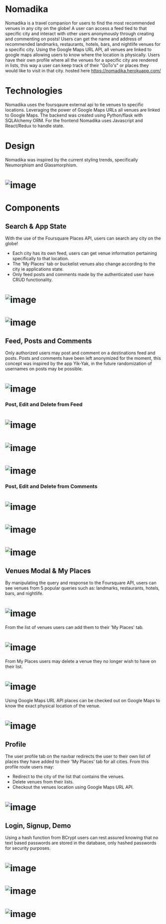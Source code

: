 # Nomadika
   Nomadika is a travel companion for users to find the most recommended venues in any city on the globe! A user can access a feed tied to that specific city and interact with other users anonymously through creating and commenting on posts! Users can get the name and address of recommended landmarks, restaurants, hotels, bars, and nightlife venues for a specific city. Using the Google Maps URL API, all venues are linked to google maps allowing users to know where the location is physically. Users have their own profile where all the venues for a specific city are rendered in lists, this way a user can keep track of their "GoTo's" or places they would like to visit in that city. 
  hosted here https://nomadika.herokuapp.com/
   
# Technologies 
   Nomadika uses the foursqaure external api to tie venues to specific locations. Leveraging the power of Google Maps URLs all venues are linked to Google Maps. The backend was created using Python/flask with SQLAlchemy ORM. For the frontend Nomadika uses Javascript and React/Redux to handle state. 
   
# Design 
   Nomadika was inspired by the current styling trends, specifically Neumorphism and Glassmorphism.
   
   # ![image](https://github.com/David7Mejia/Nomadika/blob/master/readme-src/landing-img.PNG)

# Components 
## Search & App State 
  With the use of the Foursquare Places API, users can search any city on the globe!  
  - Each city has its own feed, users can get venue information pertaining specifically to that location. 
  - The 'My Places' tab or buckelist venues also change according to the city ie applications state.
  - Only feed posts and comments made by the authenticated user have CRUD functionality.
 # ![image](https://github.com/David7Mejia/Nomadika/blob/master/readme-src/user-crud.gif)
 # ![image](https://github.com/David7Mejia/Nomadika/blob/master/readme-src/state-change-location.gif)
## Feed, Posts and Comments
   Only authorized users may post and comment on a destinations feed and posts. 
   Posts and comments have been left anonymized for the moment, this concept was inspired by the app Yik-Yak, in the future randomization of usernames on posts may be possible. 
   # ![image](https://github.com/David7Mejia/Nomadika/blob/master/readme-src/auth-post-comment.gif)
   ### Post, Edit and Delete from Feed
   # ![image](https://github.com/David7Mejia/Nomadika/blob/master/readme-src/post-feed.gif)
   # ![image](https://github.com/David7Mejia/Nomadika/blob/master/readme-src/edit-feed.gif)
   # ![image](https://github.com/David7Mejia/Nomadika/blob/master/readme-src/delete-feed.gif)
   ### Post, Edit and Delete from Comments
   # ![image](https://github.com/David7Mejia/Nomadika/blob/master/readme-src/add-comment.gif)
   # ![image](https://github.com/David7Mejia/Nomadika/blob/master/readme-src/edit-comment.gif)
   # ![image](https://github.com/David7Mejia/Nomadika/blob/master/readme-src/delete-comment.gif)
## Venues Modal & My Places 
   By manipulating the query and response to the Foursquare API, users can see venues from 5 popular queries such as: landmarks, restaurants, hotels, bars, and nightlife.
 # ![image](https://github.com/David7Mejia/Nomadika/blob/master/readme-src/read-venues.gif)
   From the list of venues users can add them to their 'My Places' tab.
   # ![image](https://github.com/David7Mejia/Nomadika/blob/master/readme-src/add-venues.gif)
   From My Places users may delete a venue they no longer wish to have on their list. 
   # ![image](https://github.com/David7Mejia/Nomadika/blob/master/readme-src/delete-venues.gif)
   Using Google Maps URL API places can be checked out on Google Maps to know the exact physical location of the venue. 
   # ![image](https://github.com/David7Mejia/Nomadika/blob/master/readme-src/google-url.gif)
   
## Profile 
   The user profile tab on the navbar redirects the user to their own list of places they have added to their 'My Places' tab for all cities. 
   From this profile route users may: 
   - Redirect to the city of the list that contains the venues.
   - Delete venues from their lists.
   - Checkout the venues location using Google Maps URL API.
   # ![image](https://github.com/David7Mejia/Nomadika/blob/master/readme-src/user-profile.gif)

## Login, Signup, Demo
   Using a hash function from BCrypt users can rest assured knowing that no text based passwords are stored in the database, only hashed passwords for security purposes.
 # ![image](https://github.com/David7Mejia/Nomadika/blob/master/readme-src/login-img.PNG)
 # ![image](https://github.com/David7Mejia/Nomadika/blob/master/readme-src/sign-up-img.PNG)
 # ![image](https://github.com/David7Mejia/Nomadika/blob/master/readme-src/demo.gif)


